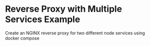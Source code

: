 # Reverse Proxy with Multiple Services Example

Create an NGINX reverse proxy for two different node services using docker compose
